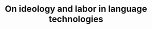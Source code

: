 ---
layout: publication
title: "On ideology and labor in language technologies"
website: "/papers/cscw_labor_language.pdf"
authors:
  - { id: 'justinez', tag: '' }
venue: Back to "Back to Labor" workshop, CSCW 2023.
---